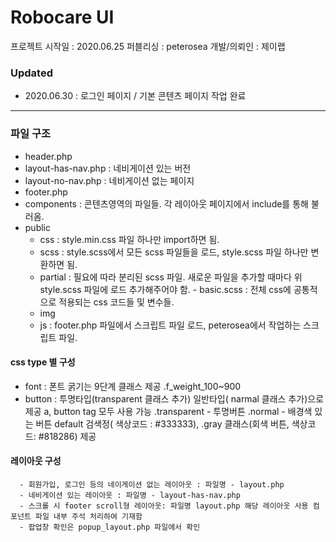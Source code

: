 # Robocare UI

프로젝트 시작일 : 2020.06.25
퍼블리싱 : peterosea
개발/의뢰인 : 제이랩

### Updated

- 2020.06.30 : 로그인 페이지 / 기본 콘텐츠 페이지 작업 완료

-------------

### 파일 구조

- header.php
- layout-has-nav.php : 네비게이션 있는 버전
- layout-no-nav.php : 네비게이션 없는 페이지
- footer.php
- components : 콘텐츠영역의 파일들. 각 레이아웃 페이지에서 include를 통해 불러옴.
- public
    - css : style.min.css 파일 하나만 import하면 됨.
     - scss : style.scss에서 모든 scss 파일들을 로드, style.scss 파일 하나만 변환하면 됨.
     - partial : 필요에 따라 분리된 scss 파일. 새로운 파일을 추가할 때마다 위 style.scss 파일에 로드 추가해주어야 함.
      - basic.scss : 전체 css에 공통적으로 적용되는 css 코드들 및 변수들.
    - img
    - js : footer.php 파일에서 스크립트 파일 로드, peterosea에서 작업하는 스크립트 파일.

#### css type 별 구성
  - font : 폰트 굵기는 9단계 클래스 제공
    .f_weight_100~900
  - button : 투명타입(transparent 클래스 추가) 일반타입( narmal 클래스 추가)으로 제공 a, button tag 모두 사용 가능
    .transparent - 투명버튼
    .normal - 배경색 있는 버튼 default 검색정( 색상코드 : #333333), .gray 클래스(회색 버튼, 색상코드: #818286) 제공

#### 레이아웃 구성
      - 회원가입, 로그인 등의 네이게이션 없는 레이아웃 : 파일명 - layout.php
      - 네비게이션 있는 레이아웃 : 파일명 - layout-has-nav.php
      - 스크롤 시 footer scroll형 레이아웃: 파일명 layout.php 해당 레이아웃 사용 컴포넌트 파일 내부 주석 처리하여 기재함
      - 팝업창 확인은 popup_layout.php 파일에서 확인
